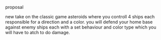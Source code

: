 proposal

new take on the classic game asteroids where you controll 4 ships each responsible for a direction and a color. you will defend your home base against enemy ships each with a set behaviour and color type which you will have to atch to do damage.